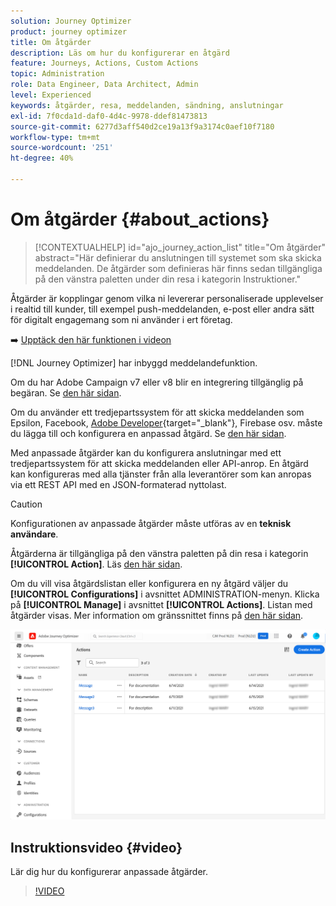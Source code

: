 ```yaml
---
solution: Journey Optimizer
product: journey optimizer
title: Om åtgärder
description: Läs om hur du konfigurerar en åtgärd
feature: Journeys, Actions, Custom Actions
topic: Administration
role: Data Engineer, Data Architect, Admin
level: Experienced
keywords: åtgärder, resa, meddelanden, sändning, anslutningar
exl-id: 7f0cda1d-daf0-4d4c-9978-ddef81473813
source-git-commit: 6277d3aff540d2ce19a13f9a3174c0aef10f7180
workflow-type: tm+mt
source-wordcount: '251'
ht-degree: 40%

---
```


# Om åtgärder {#about_actions}

>[!CONTEXTUALHELP]
>id="ajo_journey_action_list"
>title="Om åtgärder"
>abstract="Här definierar du anslutningen till systemet som ska skicka meddelanden. De åtgärder som definieras här finns sedan tillgängliga på den vänstra paletten under din resa i kategorin Instruktioner."

Åtgärder är kopplingar genom vilka ni levererar personaliserade upplevelser i realtid till kunder, till exempel push-meddelanden, e-post eller andra sätt för digitalt engagemang som ni använder i ert företag.

➡️ [Upptäck den här funktionen i videon](#video)

[!DNL Journey Optimizer] har inbyggd meddelandefunktion.

Om du har Adobe Campaign v7 eller v8 blir en integrering tillgänglig på begäran. Se [den här sidan](../action/acc-action.md).

Om du använder ett tredjepartssystem för att skicka meddelanden som Epsilon, Facebook, [Adobe Developer](https://developer.adobe.com){target="_blank"}, Firebase osv. måste du lägga till och konfigurera en anpassad åtgärd. Se [den här sidan](../action/about-custom-action-configuration.md).

Med anpassade åtgärder kan du konfigurera anslutningar med ett tredjepartssystem för att skicka meddelanden eller API-anrop. En åtgärd kan konfigureras med alla tjänster från alla leverantörer som kan anropas via ett REST API med en JSON-formaterad nyttolast.

>[!CAUTION]
>
>Konfigurationen av anpassade åtgärder måste utföras av en **teknisk användare**.

Åtgärderna är tillgängliga på den vänstra paletten på din resa i kategorin **[!UICONTROL Action]**. Läs [den här sidan](../building-journeys/about-journey-activities.md#action-activities).

Om du vill visa åtgärdslistan eller konfigurera en ny åtgärd väljer du **[!UICONTROL Configurations]** i avsnittet ADMINISTRATION-menyn. Klicka på **[!UICONTROL Manage]** i avsnittet **[!UICONTROL Actions]**. Listan med åtgärder visas. Mer information om gränssnittet finns på [den här sidan](../start/user-interface.md).

![](assets/custom1.png)

## Instruktionsvideo {#video}

Lär dig hur du konfigurerar anpassade åtgärder.

>[!VIDEO](https://video.tv.adobe.com/v/3428396?quality=12)
